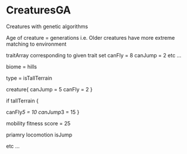 # CreaturesGA
Creatures with genetic algorithms

Age of creature = generations
  i.e. Older creatures have more extreme matching to environment
  
traitArray corresponding to given trait set
  canFly = 8
  canJump = 2 etc ...
  
biome = hills

type = isTallTerrain

creature{
canJump = 5
canFly = 2
}

if tallTerrain {

  canFly*5 = 10
  canJump*3 = 15
}

mobility fitness score = 25

priamry locomotion isJump

  etc ...
  
